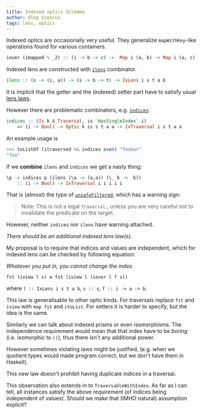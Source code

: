 ```yaml
---
title: Indexed optics dilemma
author: Oleg Grenrus
tags: lens, optics
---
```


Indexed optics are occasionally very useful.
They generalize `mapWithKey`-like operations found for various containers.

```haskell
iover (imapped % _2) :: (i -> b -> c) ->  Map i (a, b) -> Map i (a, c)
```

Indexed lens are constructed with [`ilens`](https://hackage.haskell.org/package/optics-core-0.3.0.1/docs/Optics-IxLens.html#v:ilens) combinator.

```haskell
ilens :: (s -> (i, a)) -> (s -> b -> t) -> IxLens i s t a b
```

It is implicit that the getter and the (indexed) setter part have
to satisfy usual [lens laws](https://hackage.haskell.org/package/optics-core-0.3.0.1/docs/Optics-Lens.html#g:5).

However there are problematic combinators, e.g. 
[`indices`](https://hackage.haskell.org/package/optics-core-0.3.0.1/docs/Optics-IxTraversal.html#v:indices):

```haskell
indices :: (Is k A_Traversal, is `HasSingleIndex` i)
    => (i -> Bool) -> Optic k is s t a a -> IxTraversal i s t a a
```

An example usage is

```haskell
>>> toListOf (itraversed %& indices even) "foobar"
"foa"
```

If we **combine** `ilens` and `indices` we get a nasty thing:

```haskell
\p -> indices p (ilens (\a -> (a,a)) (\_ b ->  b))
    :: (i -> Bool) -> IxTraversal i i i i i
```

That is (almost) the type of [`unsafeFiltered`](https://hackage.haskell.org/package/optics-core-0.3.0.1/docs/Optics-AffineTraversal.html#v:unsafeFiltered),
which has a warning sign:

<blockquote>
Note: This is not a legal <code>Traversal</code>., unless you are very careful not to invalidate the predicate on the target.
</blockquote>

However, neither `indices` nor `ilens` have warning attached.

*There should be an additional indexed lens law(s)*.

My proposal is to require that indices and values are independent,
which for indexed lens can  be checked by following equation:

*Whatever you put in, you cannot change the index.*

    fst (iview l s) ≡ fst (iview l (iover l f s))

where `l :: IxLens i s t a b`, `s :: s`, `f :: i -> a -> b`.

This law is generalisable to other optic kinds.
For traversals replace `fst` and `iview` with `map fst` and `itoList`.
For setters it is harder to specify, but the idea is the same.

Similarly we can talk about indexed prisms or even isomorphisms.
The independence requirement would mean that that index
have to be *boring* (i.e. isomorphic to `()`),
thus there isn't any additional power.

However sometimes violating laws might be justified,
(e.g. when we quotient types would made program correct, but we don't have them in Haskell).

This new law doesn't prohibit having duplicate indices in a traversal.

This observation also extends in to `TraversableWithIndex`.
As far as I can tell, all instances satisfy the above requirement
(of indices being independent of values).
Should we make that (IMHO natural) assumption explicit?
